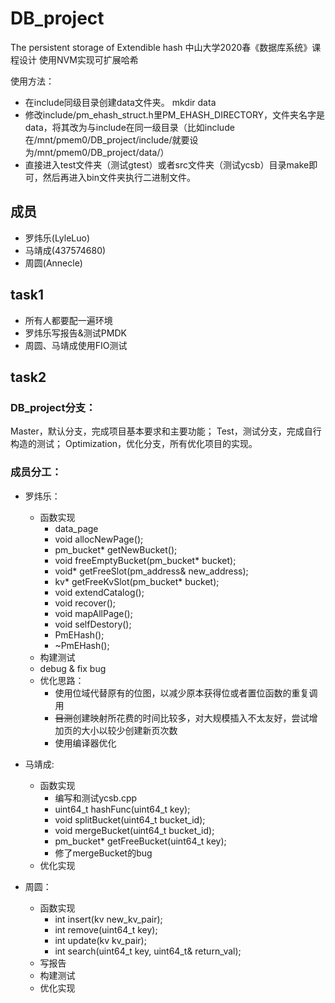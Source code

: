 # DB_project
The persistent storage of Extendible hash
中山大学2020春《数据库系统》课程设计
使用NVM实现可扩展哈希

使用方法：
* 在include同级目录创建data文件夹。 mkdir data
* 修改include/pm_ehash_struct.h里PM_EHASH_DIRECTORY，文件夹名字是data，将其改为与include在同一级目录（比如include在/mnt/pmem0/DB_project/include/就要设为/mnt/pmem0/DB_project/data/）
* 直接进入test文件夹（测试gtest）或者src文件夹（测试ycsb）目录make即可，然后再进入bin文件夹执行二进制文件。

## 成员
* 罗炜乐(LyleLuo)
* 马靖成(437574680)
* 周圆(Annecle)

## task1
* 所有人都要配一遍环境
* 罗炜乐写报告&测试PMDK
* 周圆、马靖成使用FIO测试

## task2

### DB_project分支：
Master，默认分支，完成项目基本要求和主要功能；
Test，测试分支，完成自行构造的测试；
Optimization，优化分支，所有优化项目的实现。

### 成员分工：
* 罗炜乐：
	* 函数实现
		* data_page
		* void allocNewPage();
		* pm_bucket* getNewBucket();
		* void freeEmptyBucket(pm_bucket* bucket);
		* void* getFreeSlot(pm_address& new_address);
		* kv* getFreeKvSlot(pm_bucket* bucket);
		* void extendCatalog();
		* void recover();
		* void mapAllPage();
		* void selfDestory();
		* PmEHash(); 
		* ~PmEHash();
	* 构建测试
	* debug & fix bug
	* 优化思路：
		* 使用位域代替原有的位图，以减少原本获得位或者置位函数的重复调用
		* ~~目测~~创建映射所花费的时间比较多，对大规模插入不太友好，尝试增加页的大小以较少创建新页次数
		* 使用编译器优化
		
* 马靖成:
	* 函数实现
		* 编写和测试ycsb.cpp
		* uint64_t hashFunc(uint64_t key);
		* void splitBucket(uint64_t bucket_id);
		* void mergeBucket(uint64_t bucket_id);
		* pm_bucket* getFreeBucket(uint64_t key);
		* 修了mergeBucket的bug  
	* 优化实现
	

* 周圆：
	* 函数实现
		* int insert(kv new_kv_pair);
		* int remove(uint64_t key);
		* int update(kv kv_pair);
		* int search(uint64_t key, uint64_t& return_val);
	* 写报告
	* 构建测试
	* 优化实现
